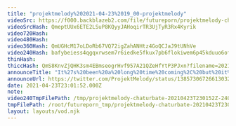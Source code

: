 ```yaml
---
title: "projektmelody%202021-04-23%2019_00-projektmelody"
videoSrc: https://f000.backblazeb2.com/file/futureporn/projektmelody-chaturbate-2021-04-23.mp4
videoSrcHash: QmeptUUx6ETE2LSuP8KQyyJAHoqirTR3UjTyR3Rx4Kyrik
video720Hash: 
video480Hash: 
video360Hash: QmUGHcM17oLDoRb67VQ72igZahANHtz4GoQCJaJ9tUNhVe
video240Hash: bafybeiess4qgqxrwsem7r6iedke5fkux7pb6flokiwem6p45kduuo6ofge?filename=projektmelody-chaturbate-20210423T230152Z-240p.mp4
thinHash: 
thiccHash: QmS8KnvZjQHK3sm4EBmseogrHvf957A21QZeHfYtP3PJxn?filename=20210423T230152Z-thicc.jpg
announceTitle: "It%27s%20been%20a%20long%20time%20coming%2C%20but%20it%27s%20time%20for%20Mel%202.0%21%21%21%20I%27m%20smoother%20than%20ever%2C%20and%20i%27ve%20got%20a%20lot%20of%20new%20stuff%20coming%20%28nothing%20will%20break%2C%20pixels%20crossed%29.%20%20and%20big%20thank%20you%20to%20%40FAKKU%20for%20making%20a%20skateboard%20for%20me%21%21%20reveal%20at%20the%20end%20of%20stream%21%21"
announceUrl: https://twitter.com/ProjektMelody/status/1385730672661303296
date: 2021-04-23T23:01:52.000Z
note: 
video240TmpFilePath: /tmp/projektmelody-chaturbate-20210423T230152Z-240p.mp4
tmpFilePath: /root/futureporn_tmp/projektmelody-chaturbate-20210423T230152Z.mp4
layout: layouts/vod.njk
---
```

